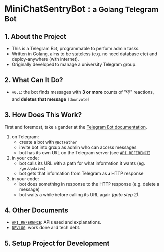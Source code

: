 # **MiniChatSentryBot** : <small>a Golang Telegram Bot</small>

## 1. About the Project
- This is a Telegram Bot, programmable to perform admin tasks.
- Written in Golang, aims to be stateless (e.g. no need database etc) and deploy-anywhere (with internet).
- Originally developed to manage a university Telegram group.

## 2. What Can It Do?
- `v0.1`: the bot finds messages with **3 or more** counts of "👎" reactions, and **deletes that message** `[downvote]`

## 3. How Does This Work?
First and foremost, take a gander at the [Telegram Bot documentation](https://core.telegram.org/bots).
1. on Telegram: 
    - create a bot with `@BotFather`
    - invite bot into group as admin who can access messages
    - bot has its own URL on the Telegram server (see [`API_REFERENCE`](API_REFERENCE.md))
2. in your code: 
    - bot calls its URL with a path for what information it wants (eg. `/getUpdates`)
    - bot gets that information from Telegram as a HTTP response
3. in your code: 
    - bot does something in response to the HTTP response (e.g. delete a message)
    - bot waits a while before calling its URL again *(goto step 2)*.

## 4. Other Documents
- [`API_REFERENCE`](API_REFERENCE.md): APIs used and explanations.
- [`DEVLOG`](DEVLOG.md): work done and tech debt.

## 5. Setup Project for Development

